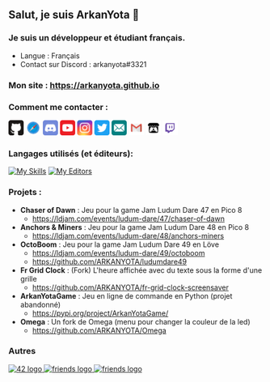 ## Salut, je suis ArkanYota 👋  
  
### Je suis un développeur et étudiant français.  
- Langue : Français  
- Contact sur Discord : arkanyota#3321  
  
### Mon site : **https://arkanyota.github.io**
  
### Comment me contacter :  
  
[<img src="Images/github.svg" alt="drawing" width="30px"/>](http://github.com/ARKANYOTA/)
[<img src="Images/safari.svg" alt="drawing" width="30px"/>](http://arkanyota.github.io/)
<img src="Images/discord.svg" alt="drawing" width="30px"/>
[<img src="Images/youtube.svg" alt="drawing" width="30px"/>](https://www.youtube.com/channel/UC44p7IFHS8WK7CF3zSv38QA/)
[<img src="Images/instagram.svg" alt="drawing" width="30px"/>](http://www.instagram.com/arkanyota/)
[<img src="Images/twitter.svg" alt="drawing" width="30px"/>](https://twitter.com/arkanyota/)
[<img src="Images/email.svg" alt="drawing" width="30px"/>](mailto:arkanyota@icloud.com)
[<img src="Images/gmail.svg" alt="drawing" width="30px"/>](mailto:lesarktime@gmail.com)
[<img src="Images/itch_io.svg" alt="drawing" width="30px"/>](https://arkanyota.itch.io/)
[<img src="Images/twitch.svg" alt="drawing" width="30px"/>](https://www.twitch.tv/arkanyota)
  
### Langages utilisés (et éditeurs):  
[![My Skills](https://skillicons.dev/icons?i=py,c,ocaml,cpp,blender,md,html,css,js,latex,regex,sqlite,bash)](https://arkanyota.github.io)
[![My Editors](https://skillicons.dev/icons?i=linux,vim,idea,git,github,discord)](https://arkanyota.github.io)

### Projets :  
- **Chaser of Dawn** : Jeu pour la game Jam Ludum Dare 47 en Pico 8  
  - https://ldjam.com/events/ludum-dare/47/chaser-of-dawn  
- **Anchors & Miners** : Jeu pour la game Jam Ludum Dare 48 en Pico 8  
  - https://ldjam.com/events/ludum-dare/48/anchors-miners  
- **OctoBoom** : Jeu pour la game Jam Ludum Dare 49 en Löve  
  - https://ldjam.com/events/ludum-dare/49/octoboom  
  - https://github.com/ARKANYOTA/ludumdare49  
- **Fr Grid Clock** : (Fork) L'heure affichée avec du texte sous la forme d'une grille  
  - https://github.com/ARKANYOTA/fr-grid-clock-screensaver   
- **ArkanYotaGame** : Jeu en ligne de commande en Python (projet abandonné)  
  - https://pypi.org/project/ArkanYotaGame/  
- **Omega** : Un fork de Omega (menu pour changer la couleur de la led)  
  - https://github.com/ARKANYOTA/Omega
 

### Autres
<div align="left">
  <a href="https://github.com/ARKANYOTA?tab=overview&from=2042-12-01&to=2042-12-31" target="_blank">
    <img src="https://github.com/MaximCosta/MaximCosta/blob/main/assets/42.png" width="52" alt="42 logo"  />
  </a>
  <a href="https://github.com/MaximCosta" target="_blank">
    <img src="https://github.com/MaximCosta/MaximCosta/blob/main/assets/friends.png" width="52" alt="friends logo"  />
  </a>
    <a href="https://github.com/torvalds?achievement=pair-extraordinaire&tab=achievements" target="_blank">
    <img src="https://skillicons.dev/icons?i=linux" width="52" alt="friends logo"  />
  </a>
</div>
